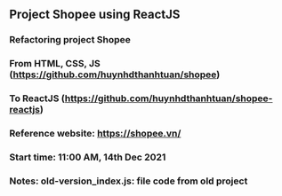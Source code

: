 ## Project Shopee using ReactJS

### Refactoring project Shopee

### From HTML, CSS, JS (https://github.com/huynhdthanhtuan/shopee)

### To ReactJS (https://github.com/huynhdthanhtuan/shopee-reactjs)

### Reference website: https://shopee.vn/

### Start time: 11:00 AM, 14th Dec 2021

### Notes: old-version_index.js: file code from old project
